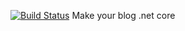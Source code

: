 [![Build Status](https://dev.azure.com/onurferikblog/blog/_apis/build/status/nyf16.AppBlog?branchName=master)](https://dev.azure.com/onurferikblog/blog/_build/latest?definitionId=1&branchName=master)
Make your blog .net core
